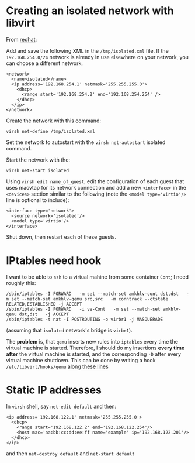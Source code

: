 Creating an isolated network with libvirt
=========================================

From [redhat](https://access.redhat.com/documentation/en-US/Red_Hat_Enterprise_Linux/6/html/Virtualization_Host_Configuration_and_Guest_Installation_Guide/App_Macvtap.html):

Add and save the following XML in the `/tmp/isolated.xml` file. If the `192.168.254.0/24` network is already in use elsewhere on your network, you can choose a different network.

    <network>
      <name>isolated</name>
      <ip address='192.168.254.1' netmask='255.255.255.0'>
        <dhcp>
          <range start='192.168.254.2' end='192.168.254.254' />
        </dhcp>
      </ip>
    </network>

Create the network with this command:

    virsh net-define /tmp/isolated.xml

Set the network to autostart with the `virsh net-autostart` isolated command.

Start the network with the:

    virsh net-start isolated

Using `virsh edit name_of_guest`, edit the configuration of each guest that uses macvtap for its network connection and add a new `<interface>` in the `<devices>`
section similar to the following (note the `<model type='virtio'/>` line is optional to include):

    <interface type='network'>
      <source network='isolated'/>
      <model type='virtio'/>
    </interface>

Shut down, then restart each of these guests. 

IPtables need hook
==================

I want to be able to `ssh` to a virtual mahine from some container `Cont`; I need roughly this:

    /sbin/iptables -I FORWARD   -m set --match-set amkhlv-cont dst,dst   -m set --match-set amkhlv-qemu src,src   -m conntrack --ctstate RELATED,ESTABLISHED -j ACCEPT
    /sbin/iptables -I FORWARD   -i ve-Cont   -m set --match-set amkhlv-qemu dst,dst   -j ACCEPT
    /sbin/iptables -t nat -I POSTROUTING -o virbr1 -j MASQUERADE

(assuming that `isolated` network's bridge is `virbr1`).

The __problem__ is, that `qemu` inserts new rules into `iptables` every time the virtual machine is started. Therefore, I should do my insertions __every time after__
the virtual machine is started, and the corresponding `-D` after every virtual machine shutdown. This can be done by writing a hook `/etc/libvirt/hooks/qemu`
[along these lines](https://wiki.libvirt.org/page/Networking#Forwarding_Incoming_Connections)


Static IP addresses
===================

In `virsh` shell, say `net-edit default` and then:

    <ip address='192.168.122.1' netmask='255.255.255.0'>
      <dhcp>
        <range start='192.168.122.2' end='192.168.122.254'/>
        <host mac='aa:bb:cc:dd:ee:ff name='example' ip='192.168.122.201'/>
      </dhcp>
    </ip>

and then `net-destroy default` and `net-start default`
